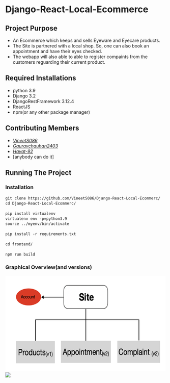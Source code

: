 # Django-React-Local-Ecommerce

## Project Purpose

  * An Ecommerce which keeps and sells Eyeware and Eyecare products.
  * The Site is partnered with a local shop. So, one can also book an appointment and have their eyes checked.
  * The webapp will also able to able to register compaints from the customers reguarding their current product.


## Required Installations
  * python 3.9
  * Django 3.2
  * DjangoRestFramework 3.12.4
  * ReactJS
  * npm(or any other package manager)

## Contributing Members
  * _[VineetS086](https://github.com/VineetS086)_
  * _[Gauravchauhan2403](https://github.com/gauravchauhan2403)_
  * _[Hayat-92](https://github.com/hayat-92)_
  * [anybody can do it]

## Running The Project
  ### Installation
  ```
  git clone https://github.com/VineetS086/Django-React-Local-Ecommerc/
  cd Django-React-Local-Ecommerc/
  
  pip install virtualenv
  virtualenv env -p=python3.9
  source ../myenv/bin/activate
  
  pip install -r requirements.txt
  
  cd frontend/
  
  npm run build
  
  ```
  
### Graphical Overview(and versions)

<div class="row">
  <div class="column">
   <img src="https://github.com/VineetS086/Django-React-Local-Ecommerc/blob/master/media/chart.png" height="300">
  </div>

  <div class="column">
   <a href="https://drawsql.app/talent-404/diagrams/django-react-ecom">
    <img src="https://github.com/VineetS086/Django-React-Local-Ecommerc/blob/master/media/opengraph.png" height="300">
   </a>
  </div>
</div>

